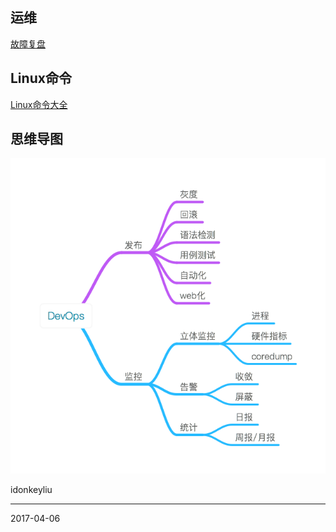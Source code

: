 ## 运维
[故障复盘](http://mp.weixin.qq.com/s/6-zJmCXMJ-Rw0CuH9UWj2Q)

## Linux命令
[Linux命令大全](http://man.linuxde.net/)

## 思维导图
![](./images/DevOps.png)

idonkeyliu

---
2017-04-06
